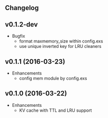 ## Changelog

## v0.1.2-dev
* Bugfix
  * format maxmemory_size within config.exs
  * use unique inverted key for LRU cleaners

## v0.1.1 (2016-03-23)
* Enhancements
  * config mem module by config.exs

## v0.1.0 (2016-03-22)
* Enhancements
  * KV cache with TTL and LRU support
